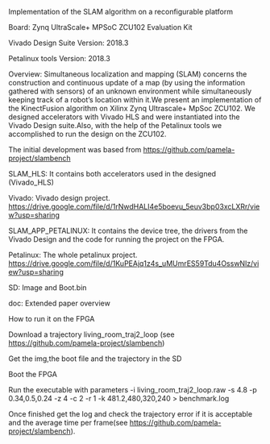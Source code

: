 Implementation of the SLAM algorithm on a reconfigurable platform

Board: Zynq UltraScale+ MPSoC ZCU102 Evaluation Kit

Vivado Design Suite Version: 2018.3

Petalinux tools Version: 2018.3

Overview: Simultaneous localization and mapping (SLAM) concerns the construction and continuous update of a map (by using the information gathered with sensors) of an unknown environment while simultaneously keeping track of a robot’s location within it.We present an implementation of the KinectFusion algorithm on Xilinx Zynq Ultrascale+ MpSoc ZCU102. We designed accelerators with Vivado HLS and were instantiated into the Vivado Design suite.Also, with the help of the Petalinux tools we accomplished to run the design on the ZCU102.

The initial development was based from https://github.com/pamela-project/slambench

SLAM_HLS: It contains both accelerators used in the designed (Vivado_HLS)

Vivado: Vivado design project. https://drive.google.com/file/d/1rNwdHALI4e5boevu_5euv3bp03xcLXRr/view?usp=sharing

SLAM_APP_PETALINUX: It contains the device tree, the drivers from the Vivado Design and the code for running the project on the FPGA.

Petalinux: The whole petalinux project. https://drive.google.com/file/d/1KuPEAjq1z4s_uMUmrES59Tdu4OsswNlz/view?usp=sharing

SD: Image and Boot.bin 

doc: Extended paper overview

How to run it on the FPGA

Download a trajectory living_room_traj2_loop (see https://github.com/pamela-project/slambench) 

Get the img,the boot file and the trajectory in the SD

Boot the FPGA

Run the executable with parameters -i living_room_traj2_loop.raw  -s 4.8 -p 0.34,0.5,0.24 -z 4 -c 2 -r 1 -k 481.2,480,320,240 > benchmark.log

Once finished get the log and check the trajectory error if it is acceptable and the average time per frame(see https://github.com/pamela-project/slambench).


 
